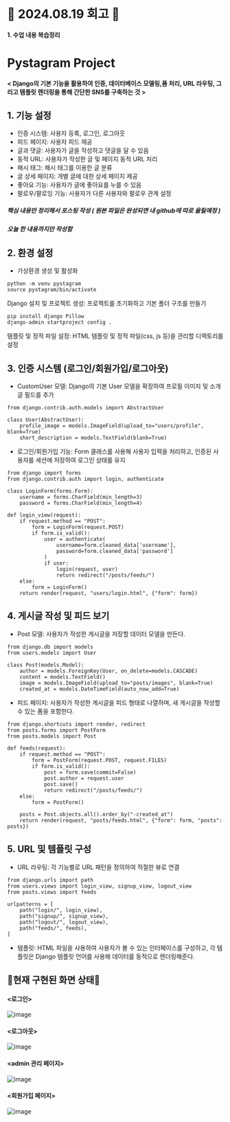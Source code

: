 # 📝 2024.08.19 회고 📝
#### 1. 수업 내용 복습정리

# Pystagram Project

#### < Django의 기본 기능을 활용하여 인증, 데이터베이스 모델링,폼 처리, URL 라우팅, 그리고 템플릿 렌더링을 통해 간단한 SNS를 구축하는 것 >

## 1. 기능 설정
- 인증 시스템: 사용자 등록, 로그인, 로그아웃
- 피드 페이지: 사용자 피드 제공
- 글과 댓글: 사용자가 글을 작성하고 댓글을 달 수 있음
- 동적 URL: 사용자가 작성한 글 및 페이지 동적 URL 처리
- 해시 태그: 해시 태그를 이용한 글 분류
- 글 상세 페이지: 개별 글에 대한 상세 페이지 제공
- 좋아요 기능: 사용자가 글에 좋아요를 누를 수 있음
- 팔로우/팔로잉 기능: 사용자가 다른 사용자와 팔로우 관계 설정

##### 핵심 내용만 정리해서 포스팅 작성 ( 원본 파일은 완성되면 내 github에 따로 올릴예정 )
##### 오늘 한 내용까지만 작성함

## 2. 환경 설정
- 가상환경 생성 및 활성화

```
python -m venv pystagram
source pystagram/bin/activate
```
Django 설치 및 프로젝트 생성: 프로젝트를 초기화하고 기본 폴더 구조를 만들기

```
pip install django Pillow
django-admin startproject config .
```
템플릿 및 정적 파일 설정: HTML 템플릿 및 정적 파일(css, js 등)을 관리할 디렉토리를 설정

## 3. 인증 시스템 (로그인/회원가입/로그아웃)
- CustomUser 모델: Django의 기본 User 모델을 확장하여 프로필 이미지 및 소개글 필드를 추가

```
from django.contrib.auth.models import AbstractUser

class User(AbstractUser):
    profile_image = models.ImageField(upload_to="users/profile", blank=True)
    short_description = models.TextField(blank=True)
```
- 로그인/회원가입 기능: Form 클래스를 사용해 사용자 입력을 처리하고, 인증된 사용자를 세션에 저장하여 로그인 상태를 유지

```
from django import forms
from django.contrib.auth import login, authenticate

class LoginForm(forms.Form):
    username = forms.CharField(min_length=3)
    password = forms.CharField(min_length=4)

def login_view(request):
    if request.method == "POST":
        form = LoginForm(request.POST)
        if form.is_valid():
            user = authenticate(
                username=form.cleaned_data['username'],
                password=form.cleaned_data['password']
            )
            if user:
                login(request, user)
                return redirect("/posts/feeds/")
    else:
        form = LoginForm()
    return render(request, "users/login.html", {"form": form})
```
## 4. 게시글 작성 및 피드 보기
- Post 모델: 사용자가 작성한 게시글을 저장할 데이터 모델을 만든다.

```
from django.db import models
from users.models import User

class Post(models.Model):
    author = models.ForeignKey(User, on_delete=models.CASCADE)
    content = models.TextField()
    image = models.ImageField(upload_to="posts/images", blank=True)
    created_at = models.DateTimeField(auto_now_add=True)
```
- 피드 페이지: 사용자가 작성한 게시글을 피드 형태로 나열하며, 새 게시글을 작성할 수 있는 폼을 포함한다.

```
from django.shortcuts import render, redirect
from posts.forms import PostForm
from posts.models import Post

def feeds(request):
    if request.method == "POST":
        form = PostForm(request.POST, request.FILES)
        if form.is_valid():
            post = form.save(commit=False)
            post.author = request.user
            post.save()
            return redirect("/posts/feeds/")
    else:
        form = PostForm()

    posts = Post.objects.all().order_by("-created_at")
    return render(request, "posts/feeds.html", {"form": form, "posts": posts})
```
## 5. URL 및 템플릿 구성
- URL 라우팅: 각 기능별로 URL 패턴을 정의하여 적절한 뷰로 연결

```
from django.urls import path
from users.views import login_view, signup_view, logout_view
from posts.views import feeds

urlpatterns = [
    path("login/", login_view),
    path("signup/", signup_view),
    path("logout/", logout_view),
    path("feeds/", feeds),
]
```
- 템플릿: HTML 파일을 사용하여 사용자가 볼 수 있는 인터페이스를 구성하고, 각 템플릿은 Django 템플릿 언어를 사용해 데이터를 동적으로 렌더링해준다.

## 👀현재 구현된 화면 상태👀
#### <로그인>
![image](https://github.com/user-attachments/assets/6e7879c7-e46c-47b3-b943-1716cd08d57d)

#### <로그아웃>
![image](https://github.com/user-attachments/assets/ab5facf9-d3d0-4dbf-ae7b-d4cce31175aa)

#### <admin 관리 페이지>
![image](https://github.com/user-attachments/assets/52e06b3e-86c3-47dc-af59-823f5195a286)

#### <회원가입 페이지>
![image](https://github.com/user-attachments/assets/6bf8a157-79dd-4bfb-a856-81695b9639cf)


